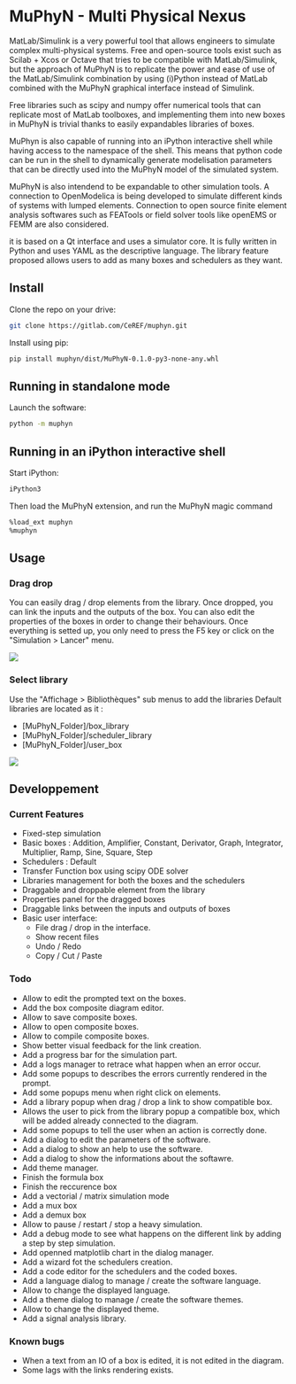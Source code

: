 # MuPhyN - Multi Physical Nexus

MatLab/Simulink is a very powerful tool that allows engineers to simulate complex multi-physical systems. Free and open-source tools exist such as Scilab + Xcos or Octave that tries to be compatible with MatLab/Simulink, but the approach of MuPhyN is to replicate the power and ease of use of the MatLab/Simulink combination by using (i)Python instead of MatLab combined with the MuPhyN graphical interface instead of Simulink.

Free libraries such as scipy and numpy offer numerical tools that can replicate most of MatLab toolboxes, and implementing them into new boxes in MuPhyN is trivial thanks to easily expandables libraries of boxes.

MuPhyn is also capable of running into an iPython interactive shell while having access to the namespace of the shell. This means that python code can be run in the shell to dynamically generate modelisation parameters that can be directly used into the MuPhyN model of the simulated system.

MuPhyN is also intendend to be expandable to other simulation tools. A connection to OpenModelica is being developed to simulate different kinds of systems with lumped elements. Connection to open source finite element analysis softwares such as FEATools or field solver tools like openEMS or FEMM are also considered.

it is based on a Qt interface and uses a simulator core. It is fully written in Python and uses YAML as the descriptive language. The library feature proposed allows users to add as many boxes and schedulers as they want.

## Install

Clone the repo on your drive:
```bash
git clone https://gitlab.com/CeREF/muphyn.git
```

Install using pip:
```bash
pip install muphyn/dist/MuPhyN-0.1.0-py3-none-any.whl
```

## Running in standalone mode

Launch the software:
```bash
python -m muphyn
```

## Running in an iPython interactive shell

Start iPython:
```bash
iPython3
```

Then load the MuPhyN extension, and run the MuPhyN magic command
```bash
%load_ext muphyn
%muphyn
```

## Usage

### Drag drop

You can easily drag / drop elements from the library.
Once dropped, you can link the inputs and the outputs of the box.
You can also edit the properties of the boxes in order to change their behaviours.
Once everything is setted up, you only need to press the F5 key or click on the "Simulation > Lancer" menu.

![](https://media3.giphy.com/media/SaTScRBbeSNChgjagW/giphy.gif)

### Select library


Use the "Affichage > Bibliothèques" sub menus to add the libraries
Default libraries are located as it : 
- [MuPhyN_Folder]/box_library
- [MuPhyN_Folder]/scheduler_library
- [MuPhyN_Folder]/user_box

![](https://media4.giphy.com/media/uPfHccujlpxyGAkyF4/giphy.gif)

## Developpement

### Current Features 

- Fixed-step simulation 
- Basic boxes : Addition, Amplifier, Constant, Derivator, Graph, Integrator, Multiplier, Ramp, Sine, Square, Step
- Schedulers : Default
- Transfer Function box using scipy ODE solver
- Libraries management for both the boxes and the schedulers
- Draggable and droppable element from the library
- Properties panel for the dragged boxes
- Draggable links between the inputs and outputs of boxes
- Basic user interface: 
  - File drag / drop in the interface.
  - Show recent files
  - Undo / Redo
  - Copy / Cut / Paste

### Todo 

- Allow to edit the prompted text on the boxes.
- Add the box composite diagram editor.
- Allow to save composite boxes.
- Allow to open composite boxes.
- Allow to compile composite boxes.
- Show better visual feedback for the link creation.
- Add a progress bar for the simulation part.
- Add a logs manager to retrace what happen when an error occur.
- Add some popups to describes the errors currently rendered in the prompt.
- Add some popups menu when right click on elements.
- Add a library popup when drag / drop a link to show compatible box.
- Allows the user to pick from the library popup a compatible box, which will be added already connected to the diagram.
- Add some popups to tell the user when an action is correctly done.
- Add a dialog to edit the parameters of the software.
- Add a dialog to show an help to use the software.
- Add a dialog to show the informations about the softawre.
- Add theme manager.
- Finish the formula box
- Finish the reccurence box
- Add a vectorial / matrix simulation mode
- Add a mux box
- Add a demux box
- Allow to pause / restart / stop a heavy simulation.
- Add a debug mode to see what happens on the different link by adding a step by step simulation.
- Add openned matplotlib chart in the dialog manager.
- Add a wizard fot the schedulers creation.
- Add a code editor for the schedulers and the coded boxes.
- Add a language dialog to manage / create the software language.
- Allow to change the displayed language.
- Add a theme dialog to manage / create the software themes.
- Allow to change the displayed theme.
- Add a signal analysis library.

### Known bugs

- When a text from an IO of a box is edited, it is not edited in the diagram.
- Some lags with the links rendering exists.
